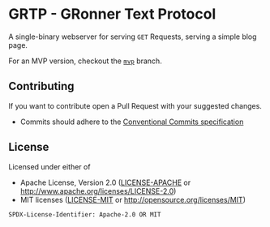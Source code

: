 # GRTP - GRonner Text Protocol

A single-binary webserver for serving `GET` Requests, serving a simple blog page.

For an MVP version, checkout the [`mvp`](https://github.com/Gronner/grtp/tree/mvp) branch.

## Contributing

If you want to contribute open a Pull Request with your suggested changes.

* Commits should adhere to the [Conventional Commits specification](https://www.conventionalcommits.org/en/v1.0.0/#specification)

## License

Licensed under either of

* Apache License, Version 2.0 ([LICENSE-APACHE](LICENSE-APACHE) or http://www.apache.org/licenses/LICENSE-2.0)
* MIT licenses ([LICENSE-MIT](LICENSE-MIT) or http://opensource.org/licenses/MIT)

`SPDX-License-Identifier: Apache-2.0 OR MIT`
